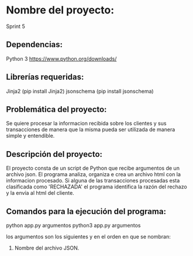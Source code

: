 # Nombre del proyecto:
Sprint 5

## Dependencias:
Python 3 https://www.python.org/downloads/

## Librerías requeridas:
Jinja2 (pip install Jinja2)
jsonschema (pip install jsonschema)

## Problemática del proyecto:
Se quiere procesar la informacion recibida sobre los clientes y sus transacciones de manera que la misma pueda ser utilizada de manera simple y entendible.

## Descripción del proyecto:
El proyecto consta de un script de Python que recibe argumentos de un archivo json.
El programa analiza, organiza e crea un archivo html con la informacion procesado.
Si alguna de las transacciones procesadas esta clasificada como 'RECHAZADA' el programa identifica la razón del rechazo y la envía al html del cliente.
 

## Comandos para la ejecución del programa:
python app.py argumentos
python3 app.py argumentos

los argumentos son los siguientes y en el orden en que se nombran:
1. Nombre del archivo JSON. 



